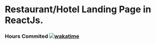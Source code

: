# Restaurant/Hotel Landing Page in ReactJs.
### Hours Commited [![wakatime](https://wakatime.com/badge/user/563ecbb7-89c4-4563-82c1-258e14191d74/project/f9d69542-8291-44a3-8501-1e73f4b02752.svg)](https://wakatime.com/badge/user/563ecbb7-89c4-4563-82c1-258e14191d74/project/f9d69542-8291-44a3-8501-1e73f4b02752)
